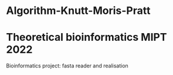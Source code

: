 # Algorithm-Knutt-Moris-Pratt
# Theoretical bioinformatics MIPT 2022
Bioinformatics project:
fasta reader and realisation

